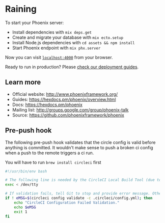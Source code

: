 # Raining

To start your Phoenix server:

  * Install dependencies with `mix deps.get`
  * Create and migrate your database with `mix ecto.setup`
  * Install Node.js dependencies with `cd assets && npm install`
  * Start Phoenix endpoint with `mix phx.server`

Now you can visit [`localhost:4000`](http://localhost:4000) from your browser.

Ready to run in production? Please [check our deployment guides](https://hexdocs.pm/phoenix/deployment.html).

## Learn more

  * Official website: http://www.phoenixframework.org/
  * Guides: https://hexdocs.pm/phoenix/overview.html
  * Docs: https://hexdocs.pm/phoenix
  * Mailing list: http://groups.google.com/group/phoenix-talk
  * Source: https://github.com/phoenixframework/phoenix

## Pre-push hook

The following pre-push hook validates that the circle config is valid before anything is committed. It wouldn't make sense to push a broken ci config when a push to the remote triggers a ci run.

You will have to run `brew install circleci` first

```bash
#!/usr/bin/env bash

# The following line is needed by the CircleCI Local Build Tool (due to Docker interactivity)
exec < /dev/tty

# If validation fails, tell Git to stop and provide error message. Otherwise, continue.
if ! eMSG=$(circleci config validate -c .circleci/config.yml); then
	echo "CircleCI Configuration Failed Validation."
	echo $eMSG
	exit 1
fi
```
